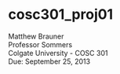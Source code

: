 cosc301_proj01
==============
Matthew Brauner<br />
Professor Sommers<br />
Colgate University - COSC 301<br />
Due: September 25, 2013

